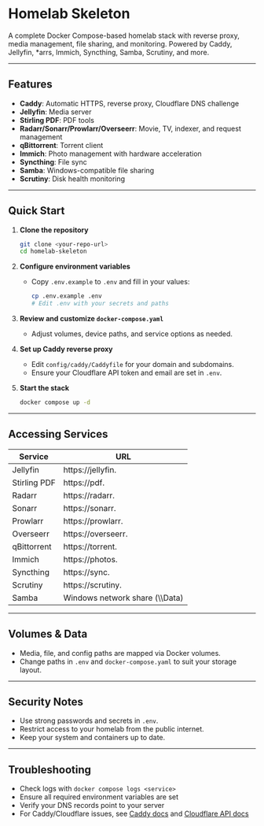 # Homelab Skeleton

A complete Docker Compose-based homelab stack with reverse proxy, media management, file sharing, and monitoring. Powered by Caddy, Jellyfin, *arrs, Immich, Syncthing, Samba, Scrutiny, and more.

---

## Features
- **Caddy**: Automatic HTTPS, reverse proxy, Cloudflare DNS challenge
- **Jellyfin**: Media server
- **Stirling PDF**: PDF tools
- **Radarr/Sonarr/Prowlarr/Overseerr**: Movie, TV, indexer, and request management
- **qBittorrent**: Torrent client
- **Immich**: Photo management with hardware acceleration
- **Syncthing**: File sync
- **Samba**: Windows-compatible file sharing
- **Scrutiny**: Disk health monitoring

---

## Quick Start

1. **Clone the repository**
   ```bash
   git clone <your-repo-url>
   cd homelab-skeleton
   ```

2. **Configure environment variables**
   - Copy `.env.example` to `.env` and fill in your values:
     ```bash
     cp .env.example .env
     # Edit .env with your secrets and paths
     ```

3. **Review and customize `docker-compose.yaml`**
   - Adjust volumes, device paths, and service options as needed.

4. **Set up Caddy reverse proxy**
   - Edit `config/caddy/Caddyfile` for your domain and subdomains.
   - Ensure your Cloudflare API token and email are set in `.env`.

5. **Start the stack**
   ```bash
   docker compose up -d
   ```

---

## Accessing Services

| Service         | URL                                 |
|-----------------|-------------------------------------|
| Jellyfin        | https://jellyfin.<your-domain>      |
| Stirling PDF    | https://pdf.<your-domain>           |
| Radarr          | https://radarr.<your-domain>        |
| Sonarr          | https://sonarr.<your-domain>        |
| Prowlarr        | https://prowlarr.<your-domain>      |
| Overseerr       | https://overseerr.<your-domain>     |
| qBittorrent     | https://torrent.<your-domain>       |
| Immich          | https://photos.<your-domain>        |
| Syncthing       | https://sync.<your-domain>          |
| Scrutiny        | https://scrutiny.<your-domain>      |
| Samba           | Windows network share (\\<your-server-ip>\Data) |

---

## Volumes & Data
- Media, file, and config paths are mapped via Docker volumes.
- Change paths in `.env` and `docker-compose.yaml` to suit your storage layout.

---

## Security Notes
- Use strong passwords and secrets in `.env`.
- Restrict access to your homelab from the public internet.
- Keep your system and containers up to date.

---

## Troubleshooting
- Check logs with `docker compose logs <service>`
- Ensure all required environment variables are set
- Verify your DNS records point to your server
- For Caddy/Cloudflare issues, see [Caddy docs](https://caddyserver.com/docs/) and [Cloudflare API docs](https://developers.cloudflare.com/api/)
